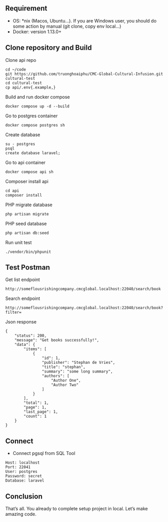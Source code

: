 ## Requirement
- OS: *nix (Macos, Ubuntu…).  If you are Windows user, you should do some action by manual (git clone, copy env local…)
- Docker: version 1.13.0+

## Clone repository and Build

Clone api repo

```shell
cd ~/code
git https://github.com/truonghoaiphu/CMC-Global-Cultural-Infusion.git cultural-test
cd cultural-test
cp api/.env{.example,}
```

Build and run docker compose

```shell
docker compose up -d --build
```

Go to postgres container

```shell
docker compose postgres sh
```

Create database

```shell
su - postgres
psql
create database laravel;
```
Go to api container

```shell
docker compose api sh
```

Composer install api

```shell
cd api
composer install
```

PHP migrate database
```shell
php artisan migrate
```

PHP seed database
```shell
php artisan db:seed
```

Run unit test

```shell
./vendor/bin/phpunit
```

## Test Postman

Get list endpoint
```shell
http://someflousrishingcompany.cmcglobal.localhost:22040/search/book
```

Search endpoint
```shell
http://someflousrishingcompany.cmcglobal.localhost:22040/search/book?filter=
```
Json response

```shell
{
    "status": 200,
    "message": "Get books successfully!",
    "data": {
        "items": [
            {
                "id": 1,
                "publisher": "Stephan de Vries",
                "title": "stephan",
                "summary": "some long summary",
                "authors": [
                    "Author One",
                    "Author Two"
                ]
            }
        ],
        "total": 1,
        "page": 1,
        "last_page": 1,
        "count": 1
    }
}
```

## Connect
- Connect pgsql from SQL Tool

```shell
Host: localhost
Port: 22041
User: postgres
Password: secret
Database: laravel
```

## Conclusion
That’s all. You already to complete setup project in local. Let’s make amazing code.
